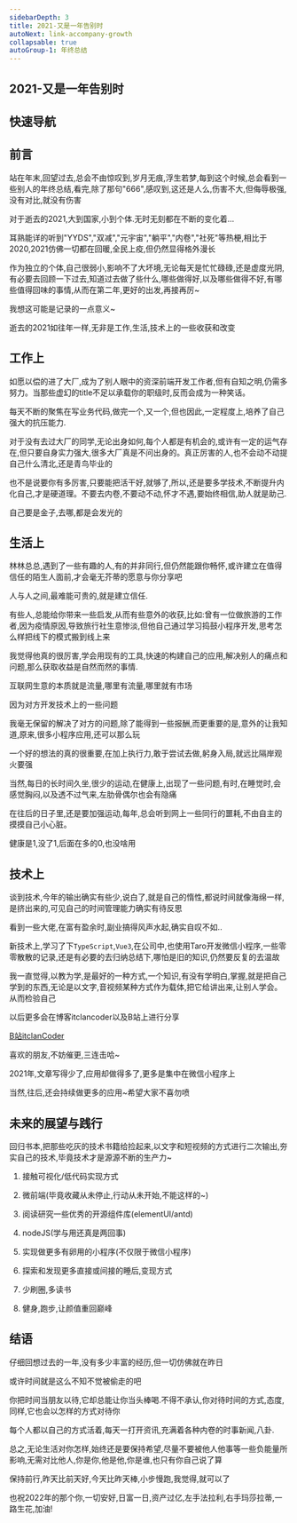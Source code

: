 ```yaml
---
sidebarDepth: 3
title: 2021-又是一年告别时
autoNext: link-accompany-growth
collapsable: true
autoGroup-1: 年终总结
---
```


## 2021-又是一年告别时

## 快速导航

<TOC />

## 前言

站在年末,回望过去,总会不由惊叹到,岁月无痕,浮生若梦,每到这个时候,总会看到一些别人的年终总结,看完,除了那句"666",感叹到,这还是人么,伤害不大,但侮辱极强,没有对比,就没有伤害

对于逝去的2021,大到国家,小到个体.无时无刻都在不断的变化着...

耳熟能详的听到"YYDS","双减","元宇宙","躺平","内卷","社死"等热梗,相比于2020,2021仿佛一切都在回暖,全民上疫,但仍然显得格外漫长

作为独立的个体,自己很弱小,影响不了大坏境,无论每天是忙忙碌碌,还是虚度光阴,有必要去回顾一下过去,知道过去做了些什么,哪些做得好,以及哪些做得不好,有哪些值得回味的事情,从而在第二年,更好的出发,再接再厉~

我想这可能是记录的一点意义~

逝去的2021如往年一样,无非是工作,生活,技术上的一些收获和改变

## 工作上

如愿以偿的进了大厂,成为了别人眼中的资深前端开发工作者,但有自知之明,仍需多努力。当那些虚幻的title不足以承载你的职级时,反而会成为一种笑话。

每天不断的聚焦在写业务代码,做完一个,又一个,但也因此,一定程度上,培养了自己强大的抗压能力.

对于没有去过大厂的同学,无论出身如何,每个人都是有机会的,或许有一定的运气存在,但只要自身实力强大,很多大厂真是不问出身的。真正厉害的人,也不会动不动提自己什么清北,还是青鸟毕业的

也不是说要你有多厉害,只要能把活干好,就够了,所以,还是要多学技术,不断提升内化自己,才是硬道理。不要去内卷,不要动不动,怀才不遇,要始终相信,助人就是助己.

自己要是金子,去哪,都是会发光的

## 生活上

林林总总,遇到了一些有趣的人,有的并非同行,但仍然能跟你畅怀,或许建立在值得信任的陌生人面前,才会毫无芥蒂的愿意与你分享吧

人与人之间,最难能可贵的,就是建立信任.

有些人,总能给你带来一些启发,从而有些意外的收获,比如:曾有一位做旅游的工作者,因为疫情原因,导致旅行社生意惨淡,但他自己通过学习捣鼓小程序开发,思考怎么样把线下的模式搬到线上来

我觉得他真的很厉害,学会用现有的工具,快速的构建自己的应用,解决别人的痛点和问题,那么获取收益是自然而然的事情.

互联网生意的本质就是流量,哪里有流量,哪里就有市场

因为对方开发技术上的一些问题

我毫无保留的解决了对方的问题,除了能得到一些报酬,而更重要的是,意外的让我知道,原来,很多小程序应用,还可以那么玩

一个好的想法的真的很重要,在加上执行力,敢于尝试去做,躬身入局,就远比隔岸观火要强

当然,每日的长时间久坐,很少的运动,在健康上,出现了一些问题,有时,在睡觉时,会感觉胸闷,以及透不过气来,左肋骨偶尔也会有隐痛

在往后的日子里,还是要加强运动,每年,总会听到网上一些同行的噩耗,不由自主的摸摸自己小心脏。

健康是1,没了1,后面在多的0,也没啥用

## 技术上

谈到技术,今年的输出确实有些少,说白了,就是自己的惰性,都说时间就像海绵一样,是挤出来的,可见自己的时间管理能力确实有待反思

看到一些大佬,在富有盈余时,副业搞得风声水起,确实自叹不如..

新技术上,学习了下`TypeScript`,`Vue3`,在公司中,也使用Taro开发微信小程序,一些零零散散的记录,还是有必要的去归纳总结下,哪怕是旧的知识,仍然要反复的去温故

我一直觉得,以教为学,是最好的一种方式,一个知识,有没有学明白,掌握,就是把自己学到的东西,无论是以文字,音视频某种方式作为载体,把它给讲出来,让别人学会。从而检验自己

以后更多会在博客itclancoder以及B站上进行分享

[B站itclanCoder](https://space.bilibili.com/267957620)

喜欢的朋友,不妨催更,三连击哈~

2021年,文章写得少了,应用却做得多了,更多是集中在微信小程序上

<template>
  <div class="wrap">
          <a class="list" v-for="(item,index) in imgs" :key="index" :href="item.href" :target="item.target" :title="item.alt">
             <img  :width="item.width" :height="item.height" :class="item.class" :src="item.imgSrc" :alt="item.alt" />
             <span>{{item.alt}}</span>
          </a>
  </div>
</template>

<script>
  export default {
    data() {
        return {
            imgs: [
                {
                    width: "100px",
                    height: "100px",
                    alt: "暖暖聊天恋爱话术",
                    class: "medium-zoom lazy",
                    imgSrc: "https://cdn.jsdelivr.net/gh/itclanCode/blogimg@main/mIn-program-img/gh_a0b6a06d175a_258.6k0rqh7vefo0.jpg",
                    href: "javascript:;",
                    target: ""
                },

                 {
                    width: "100px",
                    height: "100px",
                    alt: "暖暖聊天表情包",
                    class: "medium-zoom lazy",
                    imgSrc: "https://cdn.jsdelivr.net/gh/itclanCode/blogimg@main/mIn-program-img/暖暖聊天表情包.2w2dhf5lfcu0.jpg",
                    href: "javascript:;",
                    target: "_self",
                },

                 {
                    width: "100px",
                    height: "100px",
                    alt: "外卖电影客惠劵",
                    class: "medium-zoom lazy",
                    imgSrc: "https://static01.imgkr.com/temp/f85d0cb9bc2d4138a91f08efcdadf5a6.jpg",
                    href: "javascript:;",
                    target: "_self",
                },

                 {
                    width: "100px",
                    height: "100px",
                    alt: "爱客来证件照制作",
                    class: "medium-zoom lazy",
                    imgSrc: "https://cdn.jsdelivr.net/gh/itclanCode/blogimg@main/mIn-program-img/爱客来证件照制作小程序码.149lpqwmr4xs.jpg",
                    href: "javascript:;",
                    target: "_self",
                },

                {
                    width: "100px",
                    height: "100px",
                    alt: "站集网",
                    class: "",
                    imgSrc: "/images/latest/zhanjinet.svg",
                    href: "https://zhanji.itclan.cn",
                    target: "_blank",
                },

                {
                    width: "100px",
                    height: "100px",
                    alt: "客来影视TV",
                    class: "",
                    imgSrc: "/images/latest/kelaimovie.svg",
                    href: "https://video.itclan.cn",
                    target: "_blank",
                },

                 {
                    width: "100px",
                    height: "100px",
                    alt: "客来图床",
                    class: "",
                    imgSrc: "/images/latest/kelaituchuang.svg",
                    href: "https://img.itclan.cn",
                    target: "_blank",
                },
            ]
        }
    },
    methods: {
      
    },
  };
</script>
<style>
  .wrap {
    display: flex;
    justify-content: center;
    align-items: center;
    overflow-x: auto;
    flex-wrap: nowrap;
   
  }

  .wrap .list {
        flex: 1;
        margin-right: 20px;
        display:flex;
        flex-direction: column;
        align-items:center;
        text-align: center;
        text-decoration: none;
        text-overflow: ellipsis;
        white-space: nowrap;
    }
</style>

当然,往后,还会持续做更多的应用~希望大家不喜勿喷

## 未来的展望与践行

回归书本,把那些吃灰的技术书籍给捡起来,以文字和短视频的方式进行二次输出,夯实自己的技术,毕竟技术才是源源不断的生产力~

1. 接触可视化/低代码实现方式

2. 微前端(毕竟收藏从未停止,行动从未开始,不能这样的~)

3. 阅读研究一些优秀的开源组件库(elementUI/antd)

4. nodeJS(学与用还真是两回事)

5. 实现做更多有卵用的小程序(不仅限于微信小程序)

6. 探索和发现更多直接或间接的睡后,变现方式

7. 少刷圈,多读书

8. 健身,跑步,让颜值重回巅峰

## 结语

仔细回想过去的一年,没有多少丰富的经历,但一切仿佛就在昨日

或许时间就是这么不知不觉被偷走的吧

你把时间当朋友以待,它却总能让你当头棒喝.不得不承认,你对待时间的方式,态度,同样,它也会以怎样的方式对待你

每个人都以自己的方式活着,每天一打开资讯,充满着各种内卷的时事新闻,八卦.

总之,无论生活对你怎样,始终还是要保持希望,尽量不要被他人他事等一些负能量所影响,无需对比他人,你是你,他是他,你是谁,也只有你自己说了算

保持前行,昨天比前天好,今天比昨天棒,小步慢跑,我觉得,就可以了

也祝2022年的那个你,一切安好,日富一日,资产过亿,左手法拉利,右手玛莎拉蒂,一路生花,加油!


<footer-FooterLink :isShareLink="true" :isDaShang="true" />
<footer-FeedBack />